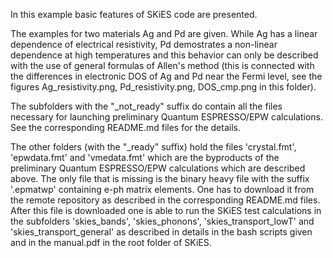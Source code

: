 In this example basic features of SKiES code are presented.

The examples for two materials Ag and Pd are given. While Ag has a linear dependence of
electrical resistivity, Pd demostrates a non-linear dependence at high temperatures and 
this behavior can only be described with the use of general formulas of Allen's method
(this is connected with the differences in electronic DOS of Ag and Pd near the Fermi level,
see the figures Ag_resistivity.png, Pd_resistivity.png, DOS_cmp.png in this folder).

The subfolders with the "_not_ready" suffix do contain all the files necessary for
launching preliminary Quantum ESPRESSO/EPW calculations. See the corresponding README.md
files for the details.

The other folders (with the "_ready" suffix) hold the files 'crystal.fmt', 'epwdata.fmt'
and 'vmedata.fmt' which are the byproducts of the preliminary Quantum ESPRESSO/EPW
calculations which are described above. The only file that is missing is the binary
heavy file with the suffix '.epmatwp' containing e-ph matrix elements. One has to
download it from the remote repository as described in the corresponding README.md files.
After this file is downloaded one is able to run the SKiES test calculations in the subfolders
'skies_bands', 'skies_phonons', 'skies_transport_lowT' and 'skies_transport_general'
as described in details in the bash scripts given and in the manual.pdf in the root
folder of SKiES.
